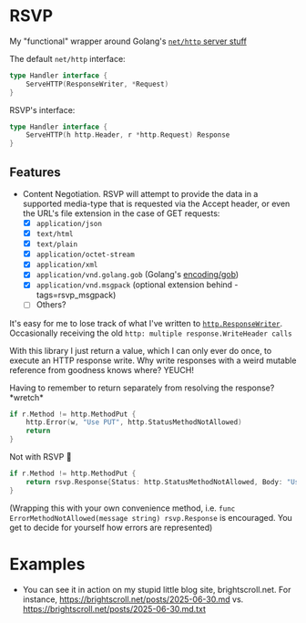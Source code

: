 # RSVP

My "functional" wrapper around Golang's [`net/http` server stuff](https://pkg.go.dev/net/http#hdr-Servers)

The default `net/http` interface:

```go
type Handler interface {
	ServeHTTP(ResponseWriter, *Request)
}
```

RSVP's interface:

```go
type Handler interface {
	ServeHTTP(h http.Header, r *http.Request) Response
}
```

## Features
 - Content Negotiation. RSVP will attempt to provide the data in a supported media-type that is requested via the Accept header, or even the URL's file extension in the case of GET requests:
   - [x] `application/json`
   - [x] `text/html`
   - [x] `text/plain`
   - [x] `application/octet-stream`
   - [x] `application/xml`
   - [x] `application/vnd.golang.gob` (Golang's [encoding/gob](https://go.dev/blog/gob))
   - [x] `application/vnd.msgpack` (optional extension behind -tags=rsvp_msgpack)
   - [ ] Others?

It's easy for me to lose track of what I've written to [`http.ResponseWriter`](https://pkg.go.dev/net/http#ResponseWriter). Occasionally receiving the old `http: multiple response.WriteHeader calls`

With this library I just return a value, which I can only ever do once, to execute an HTTP response write. Why write responses with a weird mutable reference from goodness knows where? YEUCH!

Having to remember to return separately from resolving the response? \*wretch*

```go
if r.Method != http.MethodPut {
	http.Error(w, "Use PUT", http.StatusMethodNotAllowed)
	return
}
```

Not with RSVP 🫠

```go
if r.Method != http.MethodPut {
	return rsvp.Response{Status: http.StatusMethodNotAllowed, Body: "Use PUT"}
}
```

(Wrapping this with your own convenience method, i.e. `func ErrorMethodNotAllowed(message string) rsvp.Response` is encouraged. You get to decide for yourself how errors are represented)

# Examples
 - You can see it in action on my stupid little blog site, brightscroll.net. For instance, https://brightscroll.net/posts/2025-06-30.md vs. https://brightscroll.net/posts/2025-06-30.md.txt
